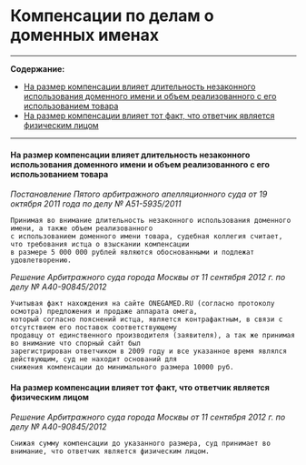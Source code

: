 # Компенсации по делам о доменных именах


----

**Содержание:**

* [На размер компенсации влияет длительность незаконного использования доменного имени и объем реализованного с его использованием товара](https://github.com/xCounsel/kardamon/blob/master/Russian/courts/compensation.md#На-размер-компенсации-влияет-длительность-незаконного-использования-доменного-имени-и-объем-реализованного-с-его-использованием-товара)
* [На размер компенсации влияет тот факт, что ответчик является физическим лицом](https://github.com/xCounsel/kardamon/blob/master/Russian/courts/compensation.md#На-размер-компенсации-влияет-тот-факт-что-ответчик-является-физическим-лицом)

----


#### На размер компенсации влияет длительность незаконного использования доменного имени и объем реализованного с его использованием товара
*Постановление Пятого арбитражного апелляционного суда от 19 октября 2011 года по делу № А51-5935/2011*
```
Принимая во внимание длительность незаконного использования доменного имени, а также объем реализованного 
с использованием доменного имени товара, судебная коллегия считает, что требования истца о взыскании компенсации 
в размере 5 000 000 рублей являются обоснованными и подлежат удовлетворению.
```

*Решение Арбитражного суда города Москвы от 11 сентября 2012 г. по делу № А40-90845/2012*
```
Учитывая факт нахождения на сайте ONEGAMED.RU (согласно протоколу осмотра) предложения и продаже аппарата омега, 
который согласно пояснений истца, является контрафактным, в связи с отсутствием его поставок соответствующему 
продавцу от единственного производителя (заявителя), а так же принимая во внимание что спорный сайт был 
зарегистрирован ответчиком в 2009 году и все указанное время являлся действующим, суд не находит оснований для 
снижения компенсации до минимального размера 10000 руб.
```




#### На размер компенсации влияет тот факт, что ответчик является физическим лицом
*Решение Арбитражного суда города Москвы от 11 сентября 2012 г. по делу № А40-90845/2012*
```
Снижая сумму компенсации до указанного размера, суд принимает во внимание, что ответчик является физическим лицом. 
```
